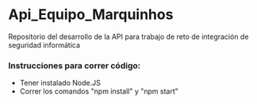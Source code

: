 # Api_Equipo_Marquinhos
Repositorio del desarrollo de la API para trabajo de reto de integración de seguridad informática 

### Instrucciones para correr código:
- Tener instalado Node.JS
- Correr los comandos "npm install" y "npm start"
